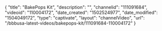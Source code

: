 {
    "title": "BakePops Kit",
    "description": "",
    "channelid": "111091684",
    "videoid": "110004172",
    "date_created": "1502524977",
    "date_modified": "1504049172",
    "type": "captivate",
    "layout": "channelVideo",
    "url": "\/bbbusa-latest-videos\/bakepops-kit\/111091684-110004172"
}